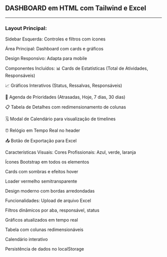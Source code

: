 ## DASHBOARD em HTML com Tailwind e Excel
---

### Layout Principal:
Sidebar Esquerda: Controles e filtros com ícones

Área Principal: Dashboard com cards e gráficos

Design Responsivo: Adapta para mobile

Componentes Incluídos:
📊 Cards de Estatísticas (Total de Atividades, Responsáveis)

📈 Gráficos Interativos (Status, Ressalvas, Responsáveis)

📅 Agenda de Prioridades (Atrasadas, Hoje, 7 dias, 30 dias)

📋 Tabela de Detalhes com redimensionamento de colunas

🗓️ Modal de Calendário para visualização de timelines

⏰ Relógio em Tempo Real no header

📤 Botão de Exportação para Excel

Características Visuais:
Cores Profissionais: Azul, verde, laranja

Ícones Bootstrap em todos os elementos

Cards com sombras e efeitos hover

Loader vermelho semitransparente

Design moderno com bordas arredondadas

Funcionalidades:
Upload de arquivo Excel

Filtros dinâmicos por aba, responsável, status

Gráficos atualizados em tempo real

Tabela com colunas redimensionáveis

Calendário interativo

Persistência de dados no localStorage